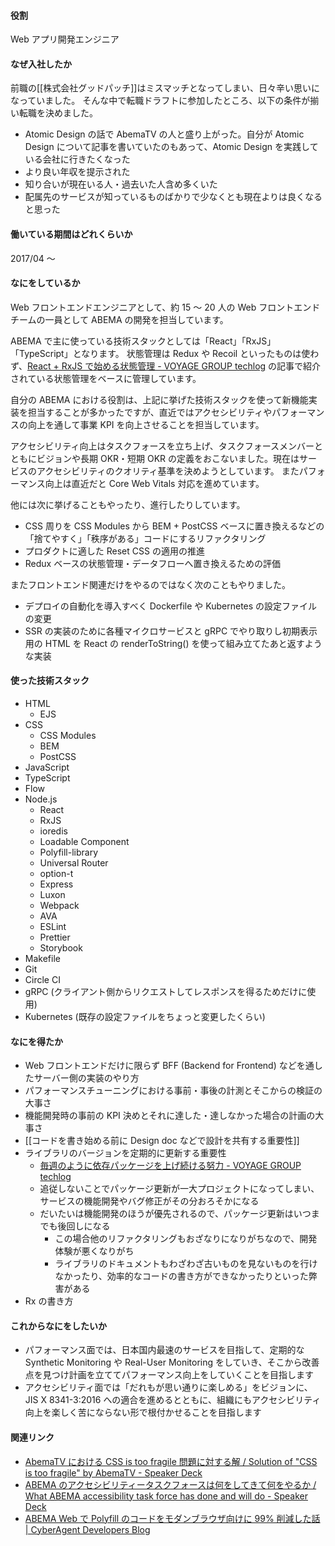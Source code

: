 #### 役割

Web アプリ開発エンジニア

#### なぜ入社したか

前職の[[株式会社グッドパッチ]]はミスマッチとなってしまい、日々辛い思いになっていました。
そんな中で転職ドラフトに参加したところ、以下の条件が揃い転職を決めました。

- Atomic Design の話で AbemaTV の人と盛り上がった。自分が Atomic Design について記事を書いていたのもあって、Atomic Design を実践している会社に行きたくなった
- より良い年収を提示された
- 知り合いが現在いる人・過去いた人含め多くいた
- 配属先のサービスが知っているものばかりで少なくとも現在よりは良くなると思った

#### 働いている期間はどれくらいか

2017/04 ～

#### なにをしているか

Web フロントエンドエンジニアとして、約 15 〜 20 人の Web フロントエンドチームの一員として ABEMA の開発を担当しています。

ABEMA で主に使っている技術スタックとしては「React」「RxJS」「TypeScript」となります。
状態管理は Redux や Recoil といったものは使わず、[React + RxJS で始める状態管理 - VOYAGE GROUP techlog](https://techlog.voyagegroup.com/entry/2017/08/31/102915) の記事で紹介されている状態管理をベースに管理しています。

自分の ABEMA における役割は、上記に挙げた技術スタックを使って新機能実装を担当することが多かったですが、直近ではアクセシビリティやパフォーマンスの向上を通して事業 KPI を向上させることを担当しています。

アクセシビリティ向上はタスクフォースを立ち上げ、タスクフォースメンバーとともにビジョンや長期 OKR・短期 OKR の定義をおこないました。現在はサービスのアクセシビリティのクオリティ基準を決めようとしています。
またパフォーマンス向上は直近だと Core Web Vitals 対応を進めています。

他には次に挙げることもやったり、進行したりしています。

- CSS 周りを CSS Modules から BEM + PostCSS ベースに置き換えるなどの「捨てやすく」「秩序がある」コードにするリファクタリング
- プロダクトに適した Reset CSS の適用の推進
- Redux ベースの状態管理・データフローへ置き換えるための評価

またフロントエンド関連だけをやるのではなく次のこともやりました。

- デプロイの自動化を導入すべく Dockerfile や Kubernetes の設定ファイルの変更
- SSR の実装のために各種マイクロサービスと gRPC でやり取りし初期表示用の HTML を React の renderToString() を使って組み立てたあと返すような実装

#### 使った技術スタック

- HTML
  - EJS
- CSS
  - CSS Modules
  - BEM
  - PostCSS
- JavaScript
- TypeScript
- Flow
- Node.js
  - React
  - RxJS
  - ioredis
  - Loadable Component
  - Polyfill-library
  - Universal Router
  - option-t
  - Express
  - Luxon
  - Webpack
  - AVA
  - ESLint
  - Prettier
  - Storybook
- Makefile
- Git
- Circle CI
- gRPC (クライアント側からリクエストしてレスポンスを得るためだけに使用)
- Kubernetes (既存の設定ファイルをちょっと変更したくらい)

#### なにを得たか

- Web フロントエンドだけに限らず BFF (Backend for Frontend) などを通したサーバー側の実装のやり方
- パフォーマンスチューニングにおける事前・事後の計測とそこからの検証の大事さ
- 機能開発時の事前の KPI 決めとそれに達した・達しなかった場合の計画の大事さ
- [[コードを書き始める前に Design doc などで設計を共有する重要性]]
- ライブラリのバージョンを定期的に更新する重要性
  - [毎週のように依存パッケージを上げ続ける努力 - VOYAGE GROUP techlog](https://techlog.voyagegroup.com/entry/2016/06/27/080000)
  - 追従しないことでパッケージ更新が一大プロジェクトになってしまい、サービスの機能開発やバグ修正がその分おろそかになる
  - だいたいは機能開発のほうが優先されるので、パッケージ更新はいつまでも後回しになる
    - この場合他のリファクタリングもおざなりになりがちなので、開発体験が悪くなりがち
    - ライブラリのドキュメントもわざわざ古いものを見ないものを行けなかったり、効率的なコードの書き方ができなかったりといった弊害がある
- Rx の書き方

#### これからなにをしたいか

- パフォーマンス面では、日本国内最速のサービスを目指して、定期的な Synthetic Monitoring や Real-User Monitoring をしていき、そこから改善点を見つけ計画を立ててパフォーマンス向上をしていくことを目指します
- アクセシビリティ面では「だれもが思い通りに楽しめる」をビジョンに、JIS X 8341-3:2016 への適合を進めるとともに、組織にもアクセシビリティ向上を楽しく苦にならない形で根付かせることを目指します

#### 関連リンク

- [AbemaTV における CSS is too fragile 問題に対する解 / Solution of "CSS is too fragile" by AbemaTV \- Speaker Deck](https://speakerdeck.com/kubosho/solution-of-css-is-too-fragile-by-abematv)
- [ABEMA のアクセシビリティータスクフォースは何をしてきて何をやるか / What ABEMA accessibility task force has done and will do \- Speaker Deck](https://speakerdeck.com/kubosho/what-abema-accessibility-task-force-has-done-and-will-do)
- [ABEMA Web で Polyfill のコードをモダンブラウザ向けに 99% 削減した話 \| CyberAgent Developers Blog](https://developers.cyberagent.co.jp/blog/archives/30373/)
